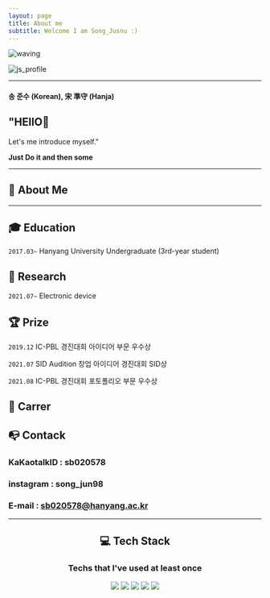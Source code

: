 ```yaml
---
layout: page
title: About me
subtitle: Welcome I am Song_Jusnu :)
---
```


![waving](https://capsule-render.vercel.app/api?type=waving&height=200&text=Song%20Junsu&fontAlign=50&fontAlignY=40&color=gradient)

![js_profile](https://user-images.githubusercontent.com/74344434/132435989-8e193368-3cd4-464f-8b4e-5f9894810763.jpg)

---
#### 송 준수 (Korean), 宋 準守 (Hanja)

## "HEllO👋 
Let's me introduce myself."

**Just Do it and then some** 

---
## **👩 About Me**
---

## **🎓 Education**

`2017.03~` Hanyang University Undergraduate (3rd-year student)


## **📝 Research** 

`2021.07~` Electronic device

## **🏆 Prize**

`2019.12` IC-PBL 경진대회 아이디어 부문 우수상

`2021.07` SID Audition 창업 아이디어 경진대회 SID상

`2021.08` IC-PBL 경진대회 포토폴리오 부문 우수상

## **📑 Carrer**




## **📭 Contack** 
### KaKaotalkID : sb020578
### instagram : song_jun98
### E-mail : sb020578@hanyang.ac.kr

---

<center>

## **💻 Tech Stack**
### **Techs that I've used at least once**
<img src="https://img.shields.io/badge/Python-3766AB?style=flat-square&logo=Python&logoColor=white"/>
<img src="https://img.shields.io/badge/HTML5-E34F26?style=flat-square&logo=html5&logoColor=white"/>
<img src="https://img.shields.io/badge/CSS-1572B6?style=flat-square&logo=css3&logoColor=white"/>
<img src="https://img.shields.io/badge/Java-007396?style=flat-square&logo=JAVA&logoColor=white"/>
<img src="https://img.shields.io/badge/-C-F7DF1E?style=flat-square&logo=C&logoColor=white"/>